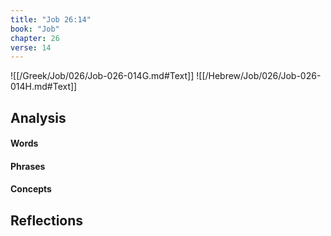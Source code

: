 ```yaml
---
title: "Job 26:14"
book: "Job"
chapter: 26
verse: 14
---
```

![[/Greek/Job/026/Job-026-014G.md#Text]]
![[/Hebrew/Job/026/Job-026-014H.md#Text]]

## Analysis

#### Words

#### Phrases

#### Concepts

## Reflections
